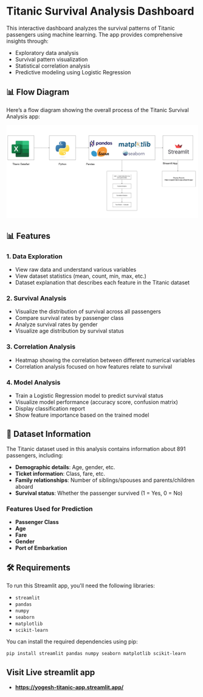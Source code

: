 # Titanic Survival Analysis Dashboard

This interactive dashboard analyzes the survival patterns of Titanic passengers using machine learning. The app provides comprehensive insights through:

- Exploratory data analysis
- Survival pattern visualization
- Statistical correlation analysis
- Predictive modeling using Logistic Regression

## 📊 Flow Diagram

Here’s a flow diagram showing the overall process of the Titanic Survival Analysis app:

![Flow Diagram](Titanic_app_flow.jpg)

## 📊 Features

### 1. **Data Exploration**
   - View raw data and understand various variables
   - View dataset statistics (mean, count, min, max, etc.)
   - Dataset explanation that describes each feature in the Titanic dataset

### 2. **Survival Analysis**
   - Visualize the distribution of survival across all passengers
   - Compare survival rates by passenger class
   - Analyze survival rates by gender
   - Visualize age distribution by survival status

### 3. **Correlation Analysis**
   - Heatmap showing the correlation between different numerical variables
   - Correlation analysis focused on how features relate to survival

### 4. **Model Analysis**
   - Train a Logistic Regression model to predict survival status
   - Visualize model performance (accuracy score, confusion matrix)
   - Display classification report
   - Show feature importance based on the trained model

## 🚢 Dataset Information

The Titanic dataset used in this analysis contains information about 891 passengers, including:

- **Demographic details**: Age, gender, etc.
- **Ticket information**: Class, fare, etc.
- **Family relationships**: Number of siblings/spouses and parents/children aboard
- **Survival status**: Whether the passenger survived (1 = Yes, 0 = No)

### Features Used for Prediction
- **Passenger Class**
- **Age**
- **Fare**
- **Gender**
- **Port of Embarkation**

## 🛠️ Requirements

To run this Streamlit app, you'll need the following libraries:

- `streamlit`
- `pandas`
- `numpy`
- `seaborn`
- `matplotlib`
- `scikit-learn`

You can install the required dependencies using pip:

```bash
pip install streamlit pandas numpy seaborn matplotlib scikit-learn
```

## Visit Live streamlit app
- **https://yogesh-titanic-app.streamlit.app/**